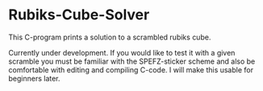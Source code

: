 # Rubiks-Cube-Solver
This C-program prints a solution to a scrambled rubiks cube.

Currently under development. If you would like to test it with a given scramble you must be familiar with the SPEFZ-sticker scheme and also be comfortable with editing and compiling C-code. I will make this usable for beginners later.
